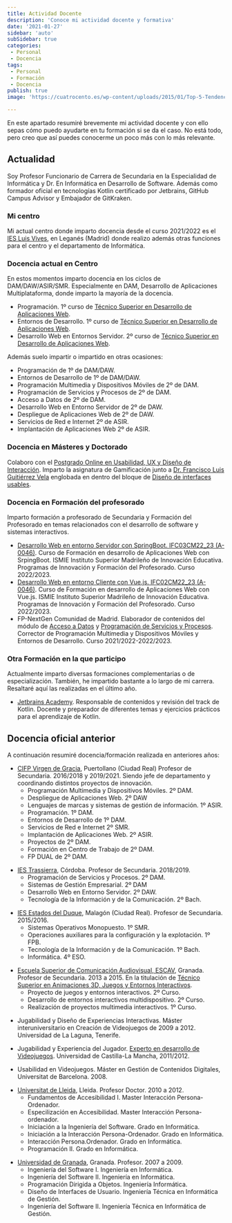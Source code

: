 ```yaml
---
title: Actividad Docente
description: 'Conoce mi actividad docente y formativa'
date: '2021-01-27'
sidebar: 'auto'
subSidebar: true
categories:
 - Personal
 - Docencia
tags:
 - Personal
 - Formación
 - Docencia
publish: true
image: 'https://cuatrocento.es/wp-content/uploads/2015/01/Top-5-Tendencias-de-Dise%C3%B1o-Web-Para-El-2015-WebStudio316-e1414553151203.jpg'

---
```

En este apartado resumiré brevemente mi actividad docente y con ello sepas cómo puedo ayudarte en tu formación si se da el caso. No está todo, pero creo que así puedes conocerme un poco más con lo más relevante.

<!-- more -->
## Actualidad
Soy Profesor Funcionario de Carrera de Secundaria en la Especialidad de Informática y Dr. En Informática en Desarrollo de Software. Además como formador oficial en tecnologías Kotlin certificado por Jetbrains, GitHub Campus Advisor y Embajador de GitKraken.

### Mi centro
Mi actual centro donde imparto docencia desde el curso 2021/2022 es el [IES Luis Vives](http://iesluisvives.es/), en Leganés (Madrid) donde realizo además otras funciones para el centro y el departamento de Informática.

### Docencia actual en Centro
En estos momentos imparto docencia en los ciclos de DAM/DAW/ASIR/SMR. Especialmente en DAM, Desarrollo de Aplicaciones Multiplataforma, donde imparto la mayoría de la docencia. 
- Programación. 1º curso de [Técnico Superior en Desarrollo de Aplicaciones Web](https://www.todofp.es/que-estudiar/loe/informatica-comunicaciones/des-aplicaciones-web.html).
- Entornos de Desarrollo. 1º curso de [Técnico Superior en Desarrollo de Aplicaciones Web](https://www.todofp.es/que-estudiar/loe/informatica-comunicaciones/des-aplicaciones-web.html).
- Desarrollo Web en Entornos Servidor. 2º curso de [Técnico Superior en Desarrollo de Aplicaciones Web](https://www.todofp.es/que-estudiar/loe/informatica-comunicaciones/des-aplicaciones-web.html).


Además suelo impartir o impartido en otras ocasiones:
- Programación de 1º de DAM/DAW.
- Entornos de Desarrollo de 1º de DAM/DAW.
- Programación Multimedia y Dispositivos Móviles de 2º de DAM.
- Programación de Servicios y Procesos de 2º de DAM.
- Acceso a Datos de 2º de DAM.
- Desarrollo Web en Entorno Servidor de 2º de DAW.
- Despliegue de Aplicaciones Web de 2º de DAW.
- Servicios de Red e Internet 2º de ASIR.
- Implantación de Aplicaciones Web 2º de ASIR.

### Docencia en Másteres y Doctorado
Colaboro con el [Postgrado Online en Usabilidad, UX y Diseño de Interacción](https://postgradoux.com/). Imparto la asignatura de Gamificación junto a [Dr. Francisco Luis Guitiérrez Vela](https://lsi.ugr.es/lsi/fgutierr) englobada en dentro del bloque de [Diseño de interfaces usables](https://postgradoux.com/temario/#Asignatura%20U1).

### Docencia en Formación del profesorado
Imparto formación a profesorado de Secundaria y Formación del Profesorado en temas relacionados con el desarrollo de software y sistemas interactivos.
- [Desarrollo Web en entorno Servidor con SpringBoot. IFC03CM22_23 (A-0046)](https://innovacionyformacion.educa.madrid.org/node/85495). Curso de Formación en desarrollo de Aplicaciones Web con SrpingBoot. ISMIE Instituto Superior Madrileño de Innovación Educativa. Programas de Innovación y Formación del Profesorado. Curso 2022/2023.
- [Desarrollo Web en entorno Cliente con Vue.js. IFC02CM22_23 (A-0046)](https://innovacionyformacion.educa.madrid.org/node/85493). Curso de Formación en desarrollo de Aplicaciones Web con Vue.js. ISMIE Instituto Superior Madrileño de Innovación Educativa. Programas de Innovación y Formación del Profesorado. Curso 2022/2023.
- FP-NextGen Comunidad de Madrid. Elaborador de contenidos del módulo de [Acceso a Datos](https://github.com/joseluisgs/FP-NextGen-AccesoDatos) y [Programación de Servicios y Procesos](https://github.com/joseluisgs/springboot-profesores-madrid-2022-2023). Corrector de Programación Multimedia y Dispositivos Móviles y Entornos de Desarrollo. Curso 2021/2022-2022/2023.


### Otra Formación en la que participo
Actualmente imparto diversas formaciones complementarias o de especialización. También, he impartido bastante a lo largo de mi carrera. Resaltaré aquí las realizadas en el último año.
- [Jetbrains Academy](https://www.jetbrains.com/es-es/academy/). Responsable de contenidos y revisión del track de Kotlin. Docente y preparador de diferentes temas y ejercicios prácticos para el aprendizaje de Kotlin. 

## Docencia oficial anterior
A continuación resumiré docencia/formación realizada en anteriores años:

- [CIFP Virgen de Gracia](https://cifpvirgendegracia.com/), Puertollano (Ciudad Real) Profesor de Secundaria. 2016/2018 y 2019/2021. Siendo jefe de departamento y coordinando distintos proyectos de innovación.
  - Programación Multimedia y Dispositivos Móviles. 2º DAM.
  - Despliegue de Aplicaciones Web. 2º DAW
  - Lenguajes de marcas y sistemas de gestión de información. 1º ASIR.
  - Programación. 1º DAM.
  - Entornos de Desarrollo de 1º DAM.
  - Servicios de Red e Internet 2º SMR.
  - Implantación de Aplicaciones Web. 2º ASIR.
  - Proyectos de 2º DAM.
  - Formación en Centro de Trabajo de 2º DAM.
  - FP DUAL de 2º DAM.

<p></p>

- [IES Trassierra](https://www.iestrassierra.com/), Córdoba. Profesor de Secundaria. 2018/2019.
  - Programación de Servicios y Procesos. 2º DAM.
  - Sistemas de Gestión Empresarial. 2º DAM
  - Desarrollo Web en Entorno Servidor. 2º DAW.
  - Tecnología de la Información y de la Comunicación. 2º Bach.

<p></p>

- [IES Estados del Duque](http://ies-estadosdelduque.centros.castillalamancha.es/), Malagón (Ciudad Real). Profesor de Secundaria. 2015/2016.
  - Sistemas Operativos Monopuesto. 1º SMR.
  - Operaciones auxiliares para la configuración y la explotación. 1º FPB.
  - Tecnología de la Información y de la Comunicación. 1º Bach.
  - Informática. 4º ESO.

<p></p>

- [Escuela Superior de Comunicación Audiovisual, ESCAV](https://escav.es/), Granada. Profesor de Secundaria. 2013 a 2015. En la titulación de [Técnico Superior en Animaciones 3D, Juegos y Entornos Interactivos](https://escav.es/estudios/animaciones-3d-juegos-y-entornos-interactivos/).
  - Proyecto de juegos y entornos interactivos. 2º Curso.
  - Desarrollo de entornos interactivos multidispositivo. 2º Curso.
  - Realización de proyectos multimedia interactivos. 1º Curso.

<p></p>

- Jugabilidad y Diseño de Experiencias Interactivas. Máster interuniversitario en Creación de Videojuegos de 2009 a 2012. Universidad de La Laguna, Tenerife.

<p></p>

- Jugabilidad y Experiencia del Jugador. [Experto en desarrollo de Videojuegos](https://www.uclm.es/conocimiento/cursos/cursoexpertodesarrollovideojuegos). Universidad de Castilla-La Mancha, 2011/2012.

<p></p>

- Usabilidad en Videojuegos. Máster en Gestión de Contenidos Digitales, Universitat de Barcelona. 2008.

<p></p>

- [Universitat de Lleida](http://www.udl.es/ca/es/), Lleida. Profesor Doctor. 2010 a 2012.
  - Fundamentos de Accesibilidad I. Master Interacción Persona-Ordenador.
  - Especilización en Accesibilidad. Master Interacción Persona-ordenador.
  - Iniciación a la Ingeniería del Software. Grado en Informática. 
  - Iniciación a la Interacción Persona-Ordenador. Grado en Informática.
  - Interacción Persona.Ordenador. Grado en Informática.
  - Programación II. Grado en Informática. 

<p></p>

- [Universidad de Granada](http://www.ugr.es), Granada. Profesor. 2007 a 2009.
  - Ingeniería del Software I. Ingeniería en Informática.
  - Ingeniería del Software II. Ingeniería en Informática.
  - Programación Dirigida a Objetos. Ingeniería Informática.
  - Diseño de Interfaces de Usuario. Ingeniería Técnica en Informática de Gestión.
  - Ingeniería del Software II. Ingeniería Técnica en Informática de Gestión.



